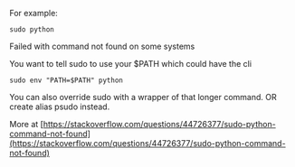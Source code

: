 For example:
```
sudo python
```
Failed with command not found on some systems

You want to tell sudo to use your \$PATH which could have the cli
```
sudo env "PATH=$PATH" python 
```

  
You can also override sudo with a wrapper of that longer command. OR create alias psudo instead. 

More at [https://stackoverflow.com/questions/44726377/sudo-python-command-not-found](https://stackoverflow.com/questions/44726377/sudo-python-command-not-found)